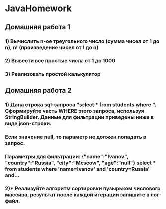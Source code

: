 ﻿# JavaHomework
## Домашняя работа 1
### 1) Вычислить n-ое треугольного число (сумма чисел от 1 до n), n! (произведение чисел от 1 до n)
### 2) Вывести все простые числа от 1 до 1000
### 3) Реализовать простой калькулятор
## Домашняя работа 2
### 1) Дана строка sql-запроса "select * from students where ". Сформируйте часть WHERE этого запроса, используя StringBuilder. Данные для фильтрации приведены ниже в виде json-строки.
### Если значение null, то параметр не должен попадать в запрос.
### Параметры для фильтрации: {"name":"Ivanov", "country":"Russia", "city":"Moscow", "age":"null"} select * from students where 'name=Ivanov' and 'country=Russia' and...
### 2)* Реализуйте алгоритм сортировки пузырьком числового массива, результат после каждой итерации запишите в лог-файл.
